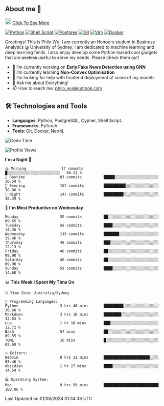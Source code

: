 ## About me 🤗

<a href="#"><img src="https://media.giphy.com/media/hvRJCLFzcasrR4ia7z/giphy.gif" width="20px" height="20px"></a> [Click To See More](https://codeboyphilo.github.io)

[![Python](https://img.shields.io/badge/python-3670A0?style=for-the-badge&logo=python&logoColor=ffdd54)](#)
[![Shell Script](https://img.shields.io/badge/shell_script-%23121011.svg?style=for-the-badge&logo=gnu-bash&logoColor=white)](#)
[![Postgres](https://img.shields.io/badge/postgres-%23316192.svg?style=for-the-badge&logo=postgresql&logoColor=white)](#)
[![Git](https://img.shields.io/badge/git-%23F05033.svg?style=for-the-badge&logo=git&logoColor=white)](#)
[![Vim](https://img.shields.io/badge/VIM-%2311AB00.svg?style=for-the-badge&logo=vim&logoColor=white)](#)
[![Docker](https://img.shields.io/badge/docker-%230db7ed.svg?style=for-the-badge&logo=docker&logoColor=white)](#)

Greetings! This is Philo Wu. I am currently an Honours student in Business Analytics \@ University of Sydney. I am dedicated to machine learning and deep learning fields. I also enjoy develop some Python-based cool gadgets that are ~~useless~~ useful to serve my needs. Please check them out!

- 🔭 I’m currently working on **Early Fake News Detection using GNN**
- 🌱 I’m currently learning **Non-Convex Optimisation**
- 🤔 I’m looking for help with frontend deployment of some of my models
- 💬 Ask me about Everything!
- 📫 How to reach me: philo_wu@outlook.com

## 🛠 Technologies and Tools
- **Languages**: Python, PostgreSQL, Cypher, Shell Script.
- **Frameworks**: PyTorch.
- **Tools**: Git, Docker, Neo4j.

<!--START_SECTION:waka-->
![Code Time](http://img.shields.io/badge/Code%20Time-348%20hrs%2056%20mins-blue)

![Profile Views](http://img.shields.io/badge/Profile%20Views-0-blue)

**I'm a Night 🦉** 

```text
🌞 Morning                17 commits          █░░░░░░░░░░░░░░░░░░░░░░░░   04.21 % 
🌆 Daytime                83 commits          █████░░░░░░░░░░░░░░░░░░░░   20.54 % 
🌃 Evening                157 commits         ██████████░░░░░░░░░░░░░░░   38.86 % 
🌙 Night                  147 commits         █████████░░░░░░░░░░░░░░░░   36.39 % 
```
📅 **I'm Most Productive on Wednesday** 

```text
Monday                   39 commits          ██░░░░░░░░░░░░░░░░░░░░░░░   09.65 % 
Tuesday                  58 commits          ████░░░░░░░░░░░░░░░░░░░░░   14.36 % 
Wednesday                119 commits         ███████░░░░░░░░░░░░░░░░░░   29.46 % 
Thursday                 49 commits          ███░░░░░░░░░░░░░░░░░░░░░░   12.13 % 
Friday                   40 commits          ██░░░░░░░░░░░░░░░░░░░░░░░   09.90 % 
Saturday                 40 commits          ██░░░░░░░░░░░░░░░░░░░░░░░   09.90 % 
Sunday                   59 commits          ████░░░░░░░░░░░░░░░░░░░░░   14.60 % 
```


📊 **This Week I Spent My Time On** 

```text
🕑︎ Time Zone: Australia/Sydney

💬 Programming Languages: 
Python                   3 hrs 40 mins       █████████░░░░░░░░░░░░░░░░   36.68 % 
Markdown                 3 hrs 16 mins       ████████░░░░░░░░░░░░░░░░░   32.83 % 
Lua                      1 hr 16 mins        ███░░░░░░░░░░░░░░░░░░░░░░   12.72 % 
Bash                     57 mins             ██░░░░░░░░░░░░░░░░░░░░░░░   09.55 % 
TOML                     16 mins             █░░░░░░░░░░░░░░░░░░░░░░░░   02.69 % 

🔥 Editors: 
Neovim                   8 hrs 32 mins       █████████████████████░░░░   85.46 % 
Obsidian                 1 hr 27 mins        ████░░░░░░░░░░░░░░░░░░░░░   14.54 % 

💻 Operating System: 
Mac                      9 hrs 59 mins       █████████████████████████   100.00 % 
```


 Last Updated on 01/08/2024 01:34:38 UTC
<!--END_SECTION:waka-->
